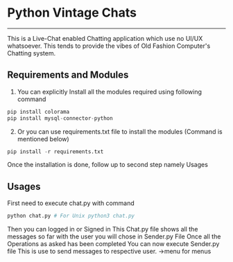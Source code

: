 # Python Vintage Chats
______________________________________________
This is a Live-Chat enabled Chatting application which use no UI/UX whatsoever.
This tends to provide the vibes of Old Fashion Computer's Chatting system.
## Requirements and Modules
1. You can explicitly Install all the modules required using following command
````python
pip install colorama
pip install mysql-connector-python
````
2. Or you can use requirements.txt file to install the modules (Command is mentioned below)
````python
pip install -r requirements.txt
````
Once the installation is done, follow up to second step namely Usages
## Usages
First need to execute chat.py with command
````python
python chat.py # For Unix python3 chat.py
````
Then you can logged in or Signed in
This Chat.py file shows all the messages so far with the user you will chose in Sender.py File
Once all the Operations as asked has been completed
You can now execute Sender.py file
This is use to send messages to respective user.
->menu for menus
